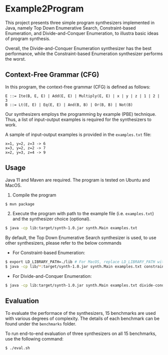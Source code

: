 # Example2Program

This project presents three simple program synthesizers implemented in Java, namely Top Down Enumerative Search,
Constraint-based Enumeration, and Divide-and-Conquer Enumeration, to illustra basic ideas of program synthesis.

Overall, the Divide-and-Conquer Enumeration synthesizer has the best performance,
while the Constraint-based Enumeration synthesizer performs the worst.

## Context-Free Grammar (CFG)

In this program, the context-free grammar (CFG) is defined as follows:

```
E ::= Ite(B, E, E) | Add(E, E) | Multiply(E, E) | x | y | z | 1 | 2 | 3
B ::= Lt(E, E) | Eq(E, E) | And(B, B) | Or(B, B) | Not(B)
```

Our synthesizers employs the programming by example (PBE) technique. Thus, a list of input-output examples
is required for the synthesizers to work.

A sample of input-output examples is provided in the `examples.txt` file:

```
x=1, y=2, z=3 -> 6
x=3, y=2, z=2 -> 7
x=2, y=3, z=4 -> 9
```

## Usage

Java 11 and Maven are required. The program is tested on Ubuntu and MacOS.

1. Compile the program
```sh
$ mvn package
```

2. Execute the program with path to the example file (i.e. `examples.txt`) and the synthesizer choice (optional).
```sh
$ java -cp lib:target/synth-1.0.jar synth.Main examples.txt 
```

By default, the Top Down Enumerative Search synthesizer is used, to use other synthesizers, please refer to the below commands

- For Constraint-based Enumeration:
```sh
$ export LD_LIBRARY_PATH=./lib # For MacOS, replace LD_LIBRARY_PATH with DYLD_LIBRARY_PATH
$ java -cp lib/*:target/synth-1.0.jar synth.Main examples.txt constraint-based
```

- For Divide-and-Conquer Enumeration:
```sh
$ java -cp lib:target/synth-1.0.jar synth.Main examples.txt divide-conquer
```

## Evaluation

To evaluate the performace of the synthesizers, 15 benchmarks are used with various degrees of complexity.
The details of each benchmark can be found under the `benchmarks` folder.

To run end-to-end evaluation of three synthesizers on all 15 benchmarks, use the following command:
```sh
$ ./eval.sh
```
